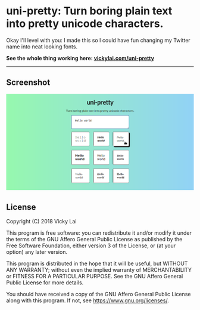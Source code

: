 # uni-pretty: Turn boring plain text into pretty unicode characters.

Okay I'll level with you: I made this so I could have fun changing my Twitter name into neat looking fonts.

**See the whole thing working here: [vickylai.com/uni-pretty](https://vickylai.com/uni-pretty)**

***

## Screenshot

![Main page](/screenshot.png)

## License
Copyright (C) 2018 Vicky Lai

This program is free software: you can redistribute it and/or modify
it under the terms of the GNU Affero General Public License as
published by the Free Software Foundation, either version 3 of the
License, or (at your option) any later version.

This program is distributed in the hope that it will be useful,
but WITHOUT ANY WARRANTY; without even the implied warranty of
MERCHANTABILITY or FITNESS FOR A PARTICULAR PURPOSE.  See the
GNU Affero General Public License for more details.

You should have received a copy of the GNU Affero General Public License
along with this program.  If not, see <https://www.gnu.org/licenses/>.